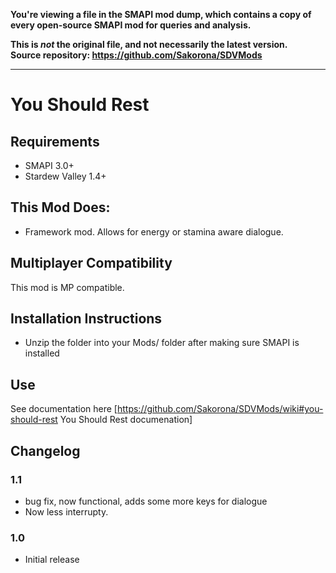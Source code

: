 **You're viewing a file in the SMAPI mod dump, which contains a copy of every open-source SMAPI mod
for queries and analysis.**

**This is _not_ the original file, and not necessarily the latest version.**  
**Source repository: https://github.com/Sakorona/SDVMods**

----

# You Should Rest

## Requirements
- SMAPI 3.0+
- Stardew Valley 1.4+

## This Mod Does:
- Framework mod. Allows for energy or stamina aware dialogue.

## Multiplayer Compatibility
This mod is MP compatible.

## Installation Instructions
- Unzip the folder into your Mods/ folder after making sure SMAPI is installed

## Use
See documentation here [https://github.com/Sakorona/SDVMods/wiki#you-should-rest You Should Rest documenation]

## Changelog

### 1.1 
- bug fix, now functional, adds some more keys for dialogue
- Now less interrupty.

### 1.0 
- Initial release
